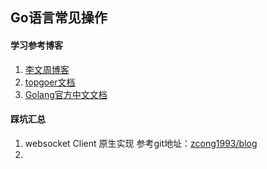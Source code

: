 ## Go语言常见操作

#### 学习参考博客
 1. [李文周博客](https://www.liwenzhou.com/posts/Go/go_menu/)
 2. [topgoer文档](http://www.topgoer.com)
 3. [Golang官方中文文档](http://word.topgoer.com/)

#### 踩坑汇总
1. websocket Client 原生实现 参考git地址：[zcong1993/blog](https://github.com/zcong1993/blog/blob/7ee7e3e3bdeda69cbbc20843936a89efae69e7a8/src/pages/articles/2017-12-03-change-mind/index.md)
2. 
